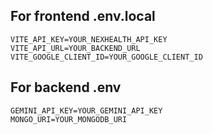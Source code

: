 ## For frontend .env.local
```
VITE_API_KEY=YOUR_NEXHEALTH_API_KEY
VITE_API_URL=YOUR_BACKEND_URL
VITE_GOOGLE_CLIENT_ID=YOUR_GOOGLE_CLIENT_ID
```
## For backend .env
```
GEMINI_API_KEY=YOUR_GEMINI_API_KEY
MONGO_URI=YOUR_MONGODB_URI
```